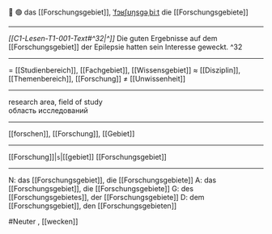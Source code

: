🔬 🟢 das [[Forschungsgebiet]], [ˈfɔʁʃʊŋsɡəˌbiːt](https://youglish.com/pronounce/Forschungsgebiet/german)
die [[Forschungsgebiete]]

---
*[[C1-Lesen-T1-001-Text#^32|^]]* Die guten Ergebnisse auf dem [[Forschungsgebiet]] der Epilepsie hatten sein Interesse geweckt. ^32


---
= [[Studienbereich]], [[Fachgebiet]], [[Wissensgebiet]]
≈ [[Disziplin]], [[Themenbereich]], [[Forschung]]
≠ [[Unwissenheit]]

---
research area, field of study  
область исследований

---
[[forschen]], [[Forschung]], [[Gebiet]]

---
[[Forschung]]|`s`|[[gebiet]]
[[Forschungsgebiet]]


---
N: das [[Forschungsgebiet]], die [[Forschungsgebiete]]
A: das [[Forschungsgebiet]], die [[Forschungsgebiete]]
G: des [[Forschungsgebietes]], der [[Forschungsgebiete]]
D: dem [[Forschungsgebiet]], den [[Forschungsgebieten]]

#Neuter 
, [[wecken]]